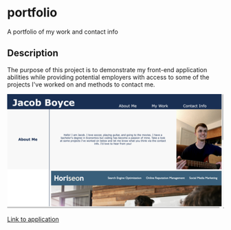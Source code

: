 # portfolio

A portfolio of my work and contact info

## Description

The purpose of this project is to demonstrate my front-end application abilities while providing potential employers with access to some of the projects I've worked on and methods to contact me.

![Screen shot of application](./images/Screen%20Shot%202022-12-15%20at%204.26.06%20PM.png)

[Link to application](https://jboyce313.github.io/portfolio/)
